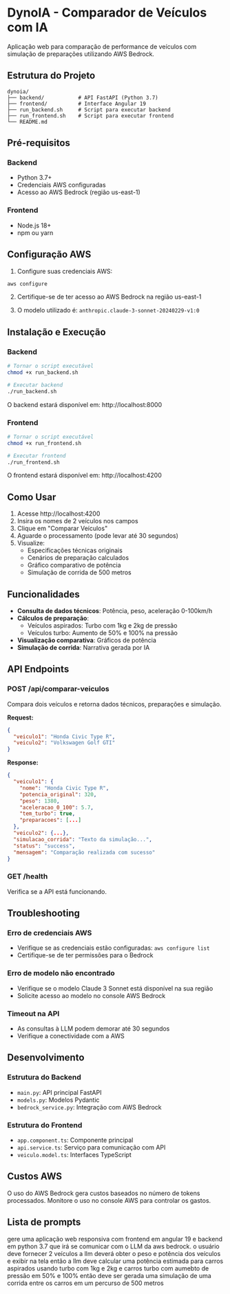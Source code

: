 # DynoIA - Comparador de Veículos com IA

Aplicação web para comparação de performance de veículos com simulação de preparações utilizando AWS Bedrock.

## Estrutura do Projeto

```
dynoia/
├── backend/           # API FastAPI (Python 3.7)
├── frontend/          # Interface Angular 19
├── run_backend.sh     # Script para executar backend
├── run_frontend.sh    # Script para executar frontend
└── README.md
```

## Pré-requisitos

### Backend
- Python 3.7+
- Credenciais AWS configuradas
- Acesso ao AWS Bedrock (região us-east-1)

### Frontend
- Node.js 18+
- npm ou yarn

## Configuração AWS

1. Configure suas credenciais AWS:
```bash
aws configure
```

2. Certifique-se de ter acesso ao AWS Bedrock na região us-east-1

3. O modelo utilizado é: `anthropic.claude-3-sonnet-20240229-v1:0`

## Instalação e Execução

### Backend

```bash
# Tornar o script executável
chmod +x run_backend.sh

# Executar backend
./run_backend.sh
```

O backend estará disponível em: http://localhost:8000

### Frontend

```bash
# Tornar o script executável
chmod +x run_frontend.sh

# Executar frontend
./run_frontend.sh
```

O frontend estará disponível em: http://localhost:4200

## Como Usar

1. Acesse http://localhost:4200
2. Insira os nomes de 2 veículos nos campos
3. Clique em "Comparar Veículos"
4. Aguarde o processamento (pode levar até 30 segundos)
5. Visualize:
   - Especificações técnicas originais
   - Cenários de preparação calculados
   - Gráfico comparativo de potência
   - Simulação de corrida de 500 metros

## Funcionalidades

- **Consulta de dados técnicos**: Potência, peso, aceleração 0-100km/h
- **Cálculos de preparação**:
  - Veículos aspirados: Turbo com 1kg e 2kg de pressão
  - Veículos turbo: Aumento de 50% e 100% na pressão
- **Visualização comparativa**: Gráficos de potência
- **Simulação de corrida**: Narrativa gerada por IA

## API Endpoints

### POST /api/comparar-veiculos
Compara dois veículos e retorna dados técnicos, preparações e simulação.

**Request:**
```json
{
  "veiculo1": "Honda Civic Type R",
  "veiculo2": "Volkswagen Golf GTI"
}
```

**Response:**
```json
{
  "veiculo1": {
    "nome": "Honda Civic Type R",
    "potencia_original": 320,
    "peso": 1380,
    "aceleracao_0_100": 5.7,
    "tem_turbo": true,
    "preparacoes": [...]
  },
  "veiculo2": {...},
  "simulacao_corrida": "Texto da simulação...",
  "status": "success",
  "mensagem": "Comparação realizada com sucesso"
}
```

### GET /health
Verifica se a API está funcionando.

## Troubleshooting

### Erro de credenciais AWS
- Verifique se as credenciais estão configuradas: `aws configure list`
- Certifique-se de ter permissões para o Bedrock

### Erro de modelo não encontrado
- Verifique se o modelo Claude 3 Sonnet está disponível na sua região
- Solicite acesso ao modelo no console AWS Bedrock

### Timeout na API
- As consultas à LLM podem demorar até 30 segundos
- Verifique a conectividade com a AWS

## Desenvolvimento

### Estrutura do Backend
- `main.py`: API principal FastAPI
- `models.py`: Modelos Pydantic
- `bedrock_service.py`: Integração com AWS Bedrock

### Estrutura do Frontend
- `app.component.ts`: Componente principal
- `api.service.ts`: Serviço para comunicação com API
- `veiculo.model.ts`: Interfaces TypeScript

## Custos AWS

O uso do AWS Bedrock gera custos baseados no número de tokens processados. Monitore o uso no console AWS para controlar os gastos.

## Lista de prompts

gere uma aplicação web responsiva com frontend em angular 19 e backend em python 3.7 que irá se comunicar com o LLM da aws bedrock. 
o usuário deve fornecer 2 veículos 
a llm deverá obter o peso e potência dos veículos e exibir na tela
então a llm deve calcular uma potência estimada para carros aspirados usando turbo com 1kg e 2kg e carros turbo com aumebto de pressão em 50% e 100%
então deve ser gerada uma simulação de uma corrida entre os carros em um percurso de 500 metros

